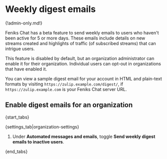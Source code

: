# Weekly digest emails

{!admin-only.md!}

Feniks Chat has a beta feature to send weekly emails to users who haven't
been active for 5 or more days.  These emails include details on new
streams created and highlights of traffic (of subscribed streams) that
can intrigue users.

This feature is disabled by default, but an organization administrator
can enable it for their organization.  Individual users can opt-out in
organizations that have enabled it.

You can view a sample digest email for your account in HTML and
plain-text formats by visiting `https://zulip.example.com/digest/`,
if `https://zulip.example.com` is your Feniks Chat server URL.

## Enable digest emails for an organization

{start_tabs}

{settings_tab|organization-settings}

1. Under **Automated messages and emails**, toggle
   **Send weekly digest emails to inactive users**.

{end_tabs}
